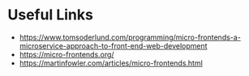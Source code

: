 # Useful Links


- https://www.tomsoderlund.com/programming/micro-frontends-a-microservice-approach-to-front-end-web-development
- https://micro-frontends.org/
- https://martinfowler.com/articles/micro-frontends.html

